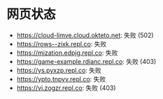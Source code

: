 # 网页状态
- https://cloud-limve.cloud.okteto.net: 失败 (502)
- https://rows--zixk.repl.co: 失败
- https://mization.edpjg.repl.co: 失败
- https://game-example.rdianc.repl.co: 失败 (403)
- https://ys.pyxzp.repl.co: 失败
- https://ypto.tnpyv.repl.co: 失败
- https://vi.zogzr.repl.co: 失败 (403)
